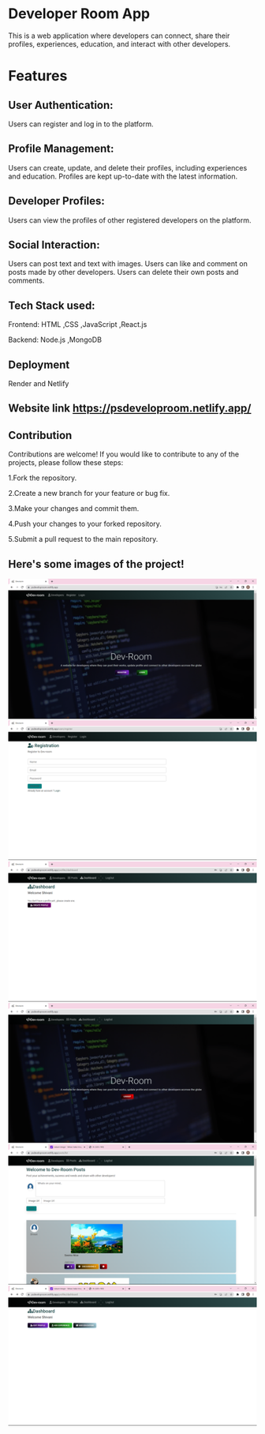# Developer Room App

This is a web application where developers can connect, share their profiles, experiences, education, and interact with other developers.

# Features

## User Authentication:

Users can register and log in to the platform.

## Profile Management:

Users can create, update, and delete their profiles, including experiences and education.
Profiles are kept up-to-date with the latest information.

## Developer Profiles:

Users can view the profiles of other registered developers on the platform.

## Social Interaction:

Users can post text and text with images.
Users can like and comment on posts made by other developers.
Users can delete their own posts and comments.

## Tech Stack used: 

 Frontend:
HTML
,CSS
,JavaScript
,React.js

 Backend:
Node.js
,MongoDB

## Deployment
Render and Netlify


## Website link https://psdeveloproom.netlify.app/


## Contribution
Contributions are welcome! If you would like to contribute to any of the projects, please follow these steps:

1.Fork the repository.

2.Create a new branch for your feature or bug fix.

3.Make your changes and commit them.

4.Push your changes to your forked repository.

5.Submit a pull request to the main repository.

## Here's some images of the project!
![Image 1](images/1.png)
![Image 2](images/2.png)
![Image 3](images/3.png)
![Image 4](images/4.png)
![Image 5](images/5.png)
![Image 6](images/6.png)



